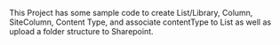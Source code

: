 This Project has some sample code to create List/Library, Column, SiteColumn, Content Type, and associate contentType to List as well as upload a folder structure to Sharepoint.
